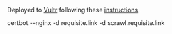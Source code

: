 Deployed to [Vultr](https://vultr.com) following these [instructions](https://dev.to/hayleycodes/deploying-a-node-js-site-to-vultr-j8d).

certbot --nginx -d requisite.link -d scrawl.requisite.link
